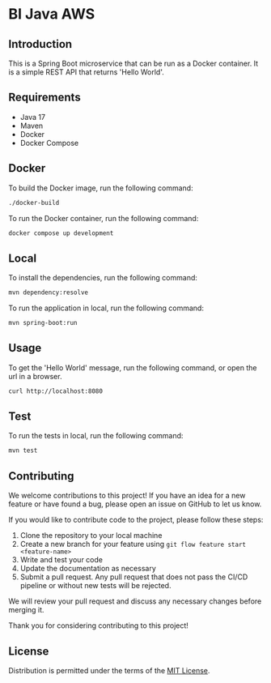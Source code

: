 # BI Java AWS

## Introduction

This is a Spring Boot microservice that can be run as a Docker container.
It is a simple REST API that returns 'Hello World'.

## Requirements

* Java 17
* Maven
* Docker
* Docker Compose

## Docker

To build the Docker image, run the following command:

```bash
./docker-build
```

To run the Docker container, run the following command:

```bash
docker compose up development
```

## Local

To install the dependencies, run the following command:

```bash
mvn dependency:resolve
```

To run the application in local, run the following command:

```bash
mvn spring-boot:run
```

## Usage

To get the 'Hello World' message, run the following command, or open the url in a browser.

```bash
curl http://localhost:8080
```

## Test

To run the tests in local, run the following command:

```bash
mvn test
```

## Contributing

We welcome contributions to this project! If you have an idea for a new feature or have found a bug, please open
an issue on GitHub to let us know.

If you would like to contribute code to the project, please follow these steps:

1. Clone the repository to your local machine
2. Create a new branch for your feature using `git flow feature start <feature-name>`
3. Write and test your code
4. Update the documentation as necessary
5. Submit a pull request. Any pull request that does not pass the CI/CD pipeline or without new tests will be rejected.

We will review your pull request and discuss any necessary changes before merging it.

Thank you for considering contributing to this project!

## License

Distribution is permitted under the terms of the [MIT License](LICENSE).
